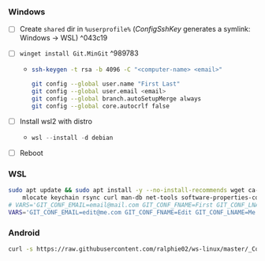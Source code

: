 ### Windows
- [ ] Create `shared` dir in `%userprofile%` (*ConfigSshKey* generates a symlink: Windows -> WSL) ^043c19
- [ ] `winget install Git.MinGit` ^989783
    
    - 
        ```bash
        ssh-keygen -t rsa -b 4096 -C "<computer-name> <email>"
        
        git config --global user.name "First Last"
        git config --global user.email <email>
        git config --global branch.autoSetupMerge always
        git config --global core.autocrlf false
        
        ```
- [ ] Install wsl2 with distro
    
    -  
        ```powershell
        wsl --install -d debian
        ```
- [ ] Reboot
### WSL
```bash
sudo apt update && sudo apt install -y --no-install-recommends wget ca-certificates \
    mlocate keychain rsync curl man-db net-tools software-properties-common telnet
# VARS='GIT_CONF_EMAIL=email@mail.com GIT_CONF_FNAME=First GIT_CONF_LNAME=Last RAILS_VER=x.x.x RUBY_VER=x.x.x'
VARS='GIT_CONF_EMAIL=edit@me.com GIT_CONF_FNAME=Edit GIT_CONF_LNAME=Me' && wget -qO- https://raw.githubusercontent.com/ralphie02/ws-linux/master/_Init.md | sed '$ d' | sed '0,/```bash/d' | sed "/\#\!.*bash$/a \\\n$VARS" | bash
```

### Android
```bash
curl -s https://raw.githubusercontent.com/ralphie02/ws-linux/master/_ConfigObsidianOnAndroid.md | sed '$ d' | sed '0,/```bash/d' | bash
```
